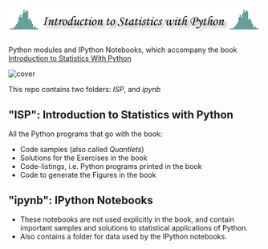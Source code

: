 ![Title](pictures/statsIntro.png)

Python modules and IPython Notebooks, which accompany the book [Introduction to Statistics With Python](http://www.springer.com/us/book/9783319283159)

![cover](pictures/cover.jpg=100x50)

This repo contains two folders: *ISP*, and *ipynb*


## "ISP": Introduction to Statistics with Python
All the Python programs that go with the book:
- Code samples (also called *Quantlets*)
- Solutions for the Exercises in the book
- Code-listings, i.e. Python programs printed in the book
- Code to generate the Figures in the book

## "ipynb": IPython Notebooks
- These notebooks are not used explicitly in the book, and contain
  important samples and solutions to statistical applications of Python.
- Also contains a folder for data used by the IPython notebooks.

